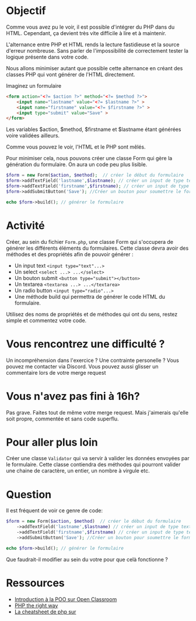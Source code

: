 # Objectif

Comme vous avez pu le voir, il est possible d'intégrer du PHP dans du HTML. Cependant, ça devient très vite difficile à lire et à maintenir.

L'alternance entre PHP et HTML rends la lecture fastidieuse et la source d'erreur nombreuse. Sans parler de l'impossibilité de correctement tester la logique présente dans votre code.

Nous allons minimiser autant que possible cette alternance en créant des classes PHP qui vont générer de l'HTML directement.

Imaginez un formulaire 

```html
<form action="<?= $action ?>" method="<?= $method ?>">
    <input name="lastname" value="<?= $lastname ?>" >
    <input name="firstname" value="<?= $firstname ?>" >
    <input type="submit" value="Save" >
</form>
 ```
 
Les variables $action, $method, $firstname et $lastname étant générées voire validées ailleurs.

Comme vous pouvez le voir, l'HTML et le PHP sont mêlés.

Pour minimiser cela, nous pouvons créer une classe Form qui gère la génération du formulaire. On aura un code peu plus lisible.

```php
$form = new Form($action, $method);  // créer le début du formulaire
$form->addTextField('lastname',$lastname); // créer un input de type texte avec comme valeur $lastname
$form->addTextField('firstname',$firstname); // créer un input de type texte avec comme valeur $firstname
$form->addSubmitButton('Save'); //Créer un bouton pour soumettre le formulaire se nommant Save

echo $form->build(); // générer le formulaire
```
# Activité

Créer, au sein du fichier `Form.php`, une classe Form qui s'occupera de générer les différents éléments du formulaires. Cette classe devra avoir des méthodes et des propriétés afin de pouvoir générer :

* Un input text `<input type="text"...>`
* Un select `<select ...> ...</select>`
* Un bouton submit `<button type="submit"></button>`
* Un textarea `<textarea ...> ...</textarea>`
* Un radio button `<input type="radio"...>`
* Une méthode build qui permettra de générer le code HTML du formulaire. 

Utilisez des noms de propriétés et de méthodes qui ont du sens, restez simple et commentez votre code.

# Vous rencontrez une difficulté ? 
Un incompréhension dans l'exercice ? Une contrainte personelle ? 
Vous pouvez me contacter via Discord. Vous pouvez aussi glisser un commentaire lors de votre merge request


# Vous n'avez pas fini à 16h? 
Pas grave. Faites tout de même votre merge request. Mais j'aimerais qu'elle soit propre, commentée et sans code superflu.

# Pour aller plus loin

Créer une classe `Validator` qui va servir à valider les données envoyées par le formulaire. Cette classe contiendra des méthodes qui pourront valider une chaine de caractère, un entier, un nombre à virgule etc. 

# Question 

Il est fréquent de voir ce genre de code: 


```php
$form = new Form($action, $method)  // créer le début du formulaire
    ->addTextField('lastname',$lastname) // créer un input de type texte avec comme valeur $lastname
    ->addTextField('firstname',$firstname) // créer un input de type texte avec comme valeur $firstname
    ->addSubmitButton('Save'); //Créer un bouton pour soumettre le formulaire se nommant Save

echo $form->build(); // générer le formulaire
```
Que faudrait-il modifier au sein du votre pour que celà fonctionne ?

# Ressources
* [Introduction à la POO sur Open Classroom](https://openclassrooms.com/fr/courses/1665806-programmez-en-oriente-objet-en-php/1665911-introduction-a-la-poo)
* [PHP the right way](https://phptherightway.com/)
* [La cheatsheet de php sur](https://learnxinyminutes.com/docs/fr-fr/php-fr/)